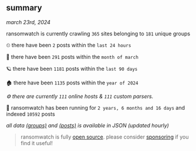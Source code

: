 
## summary
_march 23rd, 2024_

ransomwatch is currently crawling `365` sites belonging to `181` unique groups

⏲ there have been `2` posts within the `last 24 hours`

🦈 there have been `291` posts within the `month of march`

🪐 there have been `1181` posts within the `last 90 days`

🏚 there have been `1135` posts within the `year of 2024`

_⚙️ there are currently `111` online hosts & `111` custom parsers._

🦕 ransomwatch has been running for `2 years, 6 months and 16 days` and indexed `10592` posts

_all data  [(groups)](http://ransomwhat.telemetry.ltd/groups) and [(posts)](http://ransomwhat.telemetry.ltd/posts) is available in JSON (updated hourly)_

> ransomwatch is fully [open source](https://github.com/joshhighet/ransomwatch#ransomwatch--). please consider [sponsoring](https://github.com/sponsors/joshhighet) if you find it useful!
